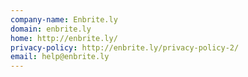 ```yaml
---
company-name: Enbrite.ly
domain: enbrite.ly
home: http://enbrite.ly/
privacy-policy: http://enbrite.ly/privacy-policy-2/
email: help@enbrite.ly
---
```




